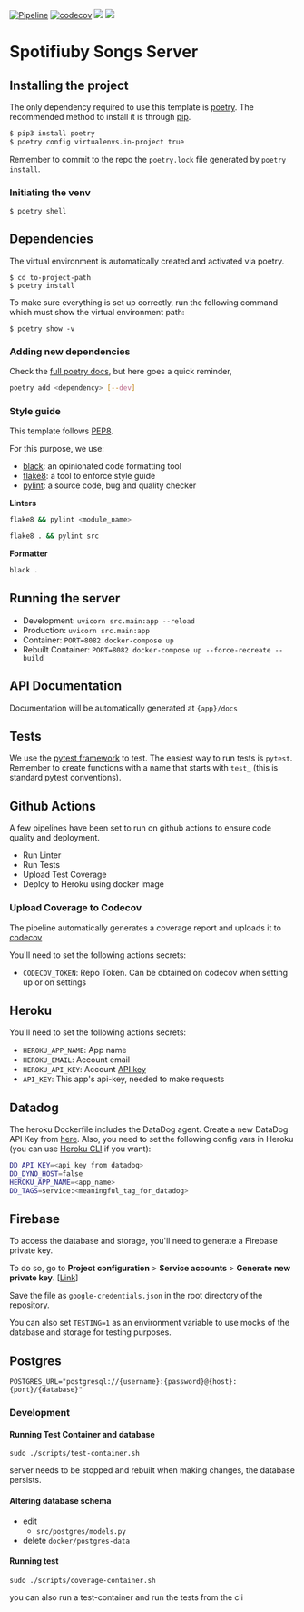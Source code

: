 [![Pipeline](https://github.com/taller2-grupo5-rostov-1c2022/songs-server/actions/workflows/pipeline.yml/badge.svg?branch=master)](https://github.com/taller2-grupo5-rostov-1c2022/songs-server/actions/workflows/pipeline.yml)
[![codecov](https://codecov.io/gh/taller2-grupo5-rostov-1c2022/songs-server/branch/master/graph/badge.svg?token=LJIu1T1HQr)](https://codecov.io/gh/taller2-grupo5-rostov-1c2022/songs-server)
[![](https://img.shields.io/badge/python-3.6-blue.svg)](https://www.python.org/downloads/)
[![](https://img.shields.io/badge/docs-fastapi-blue.svg)](https://fastapi.tiangolo.com/)

# Spotifiuby Songs Server

## Installing the project

The only dependency required to use this template is [poetry](https://python-poetry.org). The recommended method to install it is through [pip](https://pypi.org/project/pip/).

```bash
$ pip3 install poetry
$ poetry config virtualenvs.in-project true
```

Remember to commit to the repo the `poetry.lock` file generated by `poetry install`.

### Initiating the venv

```
$ poetry shell
```

## Dependencies

The virtual environment is automatically created and activated via poetry.

```
$ cd to-project-path
$ poetry install
```

To make sure everything is set up correctly, run the following command which must show the virtual environment path:

```
$ poetry show -v
```

### Adding new dependencies

Check the [full poetry docs](https://python-poetry.org/docs/cli/), but here goes a quick reminder,

```bash
poetry add <dependency> [--dev]
```

### Style guide

This template follows [PEP8](https://www.python.org/dev/peps/pep-0008/).

For this purpose, we use:

- [black](https://github.com/psf/black): an opinionated code formatting tool
- [flake8](https://github.com/PyCQA/flake8): a tool to enforce style guide
- [pylint](https://github.com/PyCQA/pylint): a source code, bug and quality checker

**Linters**

```bash
flake8 && pylint <module_name>
```

```bash
flake8 . && pylint src
```

**Formatter**

```bash
black .
```

## Running the server

- Development: `uvicorn src.main:app --reload`
- Production: `uvicorn src.main:app`
- Container: `PORT=8082 docker-compose up`
- Rebuilt Container: `PORT=8082 docker-compose up --force-recreate --build`

## API Documentation

Documentation will be automatically generated at `{app}/docs`

## Tests

We use the [pytest framework](https://fastapi.tiangolo.com/tutorial/testing/) to test. The easiest way to run tests is `pytest`.
Remember to create functions with a name that starts with `test_` (this is standard pytest conventions).

## Github Actions

A few pipelines have been set to run on github actions to ensure code quality and deployment.

- Run Linter
- Run Tests
- Upload Test Coverage
- Deploy to Heroku using docker image

### Upload Coverage to Codecov

The pipeline automatically generates a coverage report and uploads it to [codecov](https://about.codecov.io/)

You'll need to set the following actions secrets:

- `CODECOV_TOKEN`: Repo Token. Can be obtained on codecov when setting up or on settings

## Heroku

You'll need to set the following actions secrets:

- `HEROKU_APP_NAME`: App name
- `HEROKU_EMAIL`: Account email
- `HEROKU_API_KEY`: Account [API key](https://dashboard.heroku.com/account)
- `API_KEY`: This app's api-key, needed to make requests

## Datadog

The heroku Dockerfile includes the DataDog agent. Create a new DataDog API Key from [here](https://app.datadoghq.com/organization-settings/api-keys).
Also, you need to set the following config vars in Heroku (you can use [Heroku CLI](https://devcenter.heroku.com/articles/heroku-cli) if you want):

```bash
DD_API_KEY=<api_key_from_datadog>
DD_DYNO_HOST=false
HEROKU_APP_NAME=<app_name>
DD_TAGS=service:<meaningful_tag_for_datadog>
```

## Firebase

To access the database and storage, you'll need to generate a Firebase private key.

To do so, go to **Project configuration** > **Service accounts** > **Generate new private key**. [[Link](https://console.firebase.google.com/u/0/project/rostov-spotifiuby/settings/serviceaccounts/adminsdk)]

Save the file as `google-credentials.json` in the root directory of the repository.

You can also set `TESTING=1` as an environment variable to use mocks of the database
and storage for testing purposes.

## Postgres

```
POSTGRES_URL="postgresql://{username}:{password}@{host}:{port}/{database}"
```

### Development

#### Running Test Container and database

```
sudo ./scripts/test-container.sh
```

server needs to be stopped and rebuilt when making changes, the database persists.

#### Altering database schema

- edit
  - `src/postgres/models.py`
- delete `docker/postgres-data`

#### Running test

```
sudo ./scripts/coverage-container.sh
```

you can also run a test-container and run the tests from the cli
